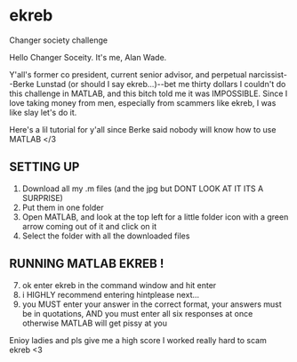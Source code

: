 # ekreb
Changer society challenge 

Hello Changer Soceity. It's me, Alan Wade.

Y'all's former co president, current senior advisor, and perpetual narcissist--Berke Lunstad (or should I say ekreb...)--bet me thirty dollars I couldn't
do this challenge in MATLAB, and this bitch told me it was IMPOSSIBLE. Since I love taking money from men, especially from scammers like ekreb, I was like slay let's do it. 

Here's a lil tutorial for y'all since Berke said nobody will know how to use MATLAB </3
  
 ## SETTING UP 
  1. Download all my .m files (and the jpg but DONT LOOK AT IT ITS A SURPRISE)
  2. Put them in one folder
  3. Open MATLAB, and look at the top left for a little folder icon with a green arrow coming out of it and click on it
  4. Select the folder with all the downloaded files
     
  ## RUNNING MATLAB EKREB !
  
  7. ok enter ekreb in the command window and hit enter
  8. i HIGHLY recommend entering hintplease next...
  9. you MUST enter your answer in the correct format, your answers must be in quotations, AND you must enter all six responses at once otherwise MATLAB will get pissy at you

Enioy ladies and pls give me a high score I worked really hard to scam ekreb <3
